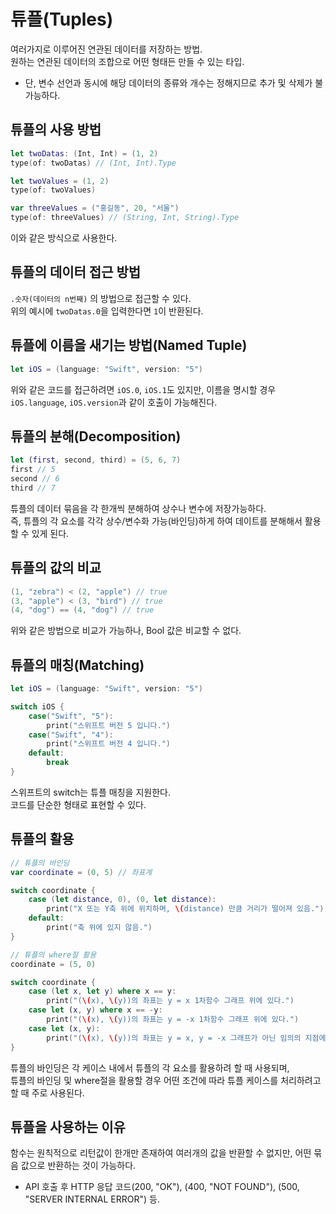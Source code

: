 # 튜플(Tuples)
여러가지로 이루어진 연관된 데이터를 저장하는 방법.<br>
원하는 연관된 데이터의 조합으로 어떤 형태든 만들 수 있는 타입.
- 단, 변수 선언과 동시에 해당 데이터의 종류와 개수는 정해지므로 추가 및 삭제가 불가능하다.

## 튜플의 사용 방법
```swift
let twoDatas: (Int, Int) = (1, 2)
type(of: twoDatas) // (Int, Int).Type

let twoValues = (1, 2)
type(of: twoValues)

var threeValues = ("홍길동", 20, "서울")
type(of: threeValues) // (String, Int, String).Type
```
이와 같은 방식으로 사용한다.

## 튜플의 데이터 접근 방법
`.숫자(데이터의 n번째)` 의 방법으로 접근할 수 있다.<br>
위의 예시에 `twoDatas.0`을 입력한다면 `1`이 반환된다.

## 튜플에 이름을 새기는 방법(Named Tuple)
```swift
let iOS = (language: "Swift", version: "5")
```
위와 같은 코드를 접근하려면 `iOS.0`, `iOS.1`도 있지만, 이름을 명시할 경우 `iOS.language`, `iOS.version`과 같이 호출이 가능해진다.

## 튜플의 분해(Decomposition)
```swift
let (first, second, third) = (5, 6, 7)
first // 5
second // 6
third // 7
```
튜플의 데이터 묶음을 각 한개씩 분해하여 상수나 변수에 저장가능하다.<br>
즉, 튜플의 각 요소를 각각 상수/변수화 가능(바인딩)하게 하여 데이트를 분해해서 활용할 수 있게 된다.

## 튜플의 값의 비교
```swift
(1, "zebra") < (2, "apple") // true
(3, "apple") < (3, "bird") // true
(4, "dog") == (4, "dog") // true
```
위와 같은 방법으로 비교가 가능하나, Bool 값은 비교할 수 없다.

## 튜플의 매칭(Matching)
```swift
let iOS = (language: "Swift", version: "5")

switch iOS {
    case("Swift", "5"):
        print("스위프트 버전 5 입니다.")
    case("Swift", "4"):
        print("스위프트 버전 4 입니다.")
    default:
        break
}
```
스위프트의 switch는 튜플 매칭을 지원한다.<br>
코드를 단순한 형태로 표현할 수 있다.

## 튜플의 활용
```swift
// 튜플의 바인딩
var coordinate = (0, 5) // 좌표계

switch coordinate {
    case (let distance, 0), (0, let distance):
        print("X 또는 Y축 위에 위치하며, \(distance) 만큼 거리가 떨어져 있음.")
    default:
        print("축 위에 있지 않음.")
}

// 튜플의 where절 활용
coordinate = (5, 0)

switch coordinate {
    case (let x, let y) where x == y:
        print("(\(x), \(y))의 좌표는 y = x 1차함수 그래프 위에 있다.")
    case let (x, y) where x == -y:
        print("(\(x), \(y))의 좌표는 y = -x 1차함수 그래프 위에 있다.")
    case let (x, y):
        print("(\(x), \(y))의 좌표는 y = x, y = -x 그래프가 아닌 임의의 지점에 있다.")
}
```
튜플의 바인딩은 각 케이스 내에서 튜플의 각 요소를 활용하려 할 때 사용되며,<br>
튜플의 바인딩 및 where절을 활용할 경우 어떤 조건에 따라 튜플 케이스를 처리하려고 할 때 주로 사용된다.

## 튜플을 사용하는 이유
함수는 원칙적으로 리턴값이 한개만 존재하여 여러개의 값을 반환할 수 없지만, 어떤 묶음 값으로 반환하는 것이 가능하다.
- API 호출 후 HTTP 응답 코드(200, "OK"), (400, "NOT FOUND"), (500, "SERVER INTERNAL ERROR") 등.